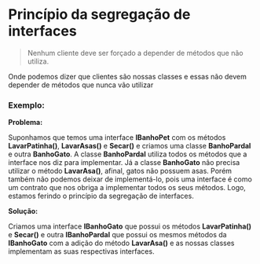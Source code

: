 # Princípio da segregação de interfaces

> Nenhum cliente deve ser forçado a depender de métodos que não utiliza.

Onde podemos dizer que clientes são nossas classes e essas não devem depender de métodos que nunca vão utilizar

### Exemplo:

**Problema:**

Suponhamos que temos uma interface **IBanhoPet** com os métodos **LavarPatinha()**, **LavarAsas()** e **Secar()** e criamos uma classe **BanhoPardal** e outra **BanhoGato**. A classe **BanhoPardal** utiliza todos os métodos que a interface nos diz para implementar. Já a classe **BanhoGato** não precisa utilizar o método **LavarAsa()**, afinal, gatos não possuem asas. Porém também não podemos deixar de implementá-lo, pois uma interface é como um contrato que nos obriga a implementar todos os seus métodos. Logo, estamos ferindo o princípio da segregação de interfaces.

**Solução:**

Criamos uma interface **IBanhoGato** que possui os métodos **LavarPatinha()** e **Secar()** e outra **IBanhoPardal** que possui os mesmos métodos da **IBanhoGato** com a adição do método **LavarAsa()** e as nossas classes implementam as suas respectivas interfaces.
